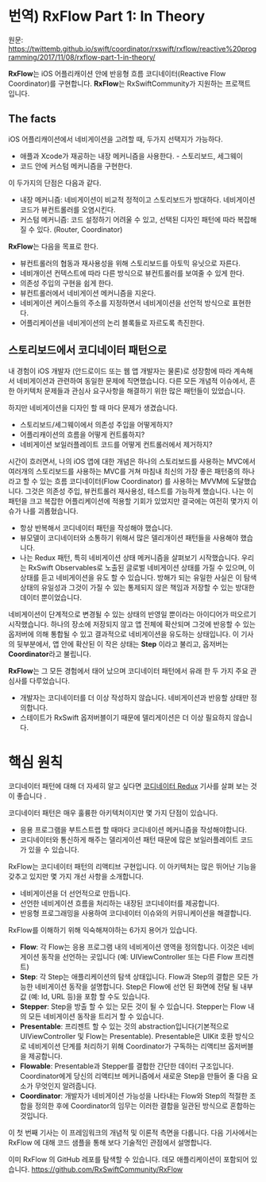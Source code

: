 번역) RxFlow Part 1: In Theory
===
원문: https://twittemb.github.io/swift/coordinator/rxswift/rxflow/reactive%20programming/2017/11/08/rxflow-part-1-in-theory/

**RxFlow**는 iOS 어플리캐이션 안에 반응형 흐름 코디네이터(Reactive Flow Coordinator)를 구현합니다. **RxFlow**는 RxSwiftCommunity가 지원하는 프로잭트 입니다.

## The facts ##

iOS 어플리캐이션에서 네비게이션을 고려할 때, 두가지 선택지가 가능하다.
- 애플과 Xcode가 재공하는 내장 메커니즘을 사용한다. - 스토리보드, 세그웨이
- 코드 안에 커스텀 메커니즘을 구현한다.

이 두가지의 단점은 다음과 같다.

- 내장 메커니즘: 네비게이션이 비교적 정적이고 스토리보드가 방대하다. 네비게이션 코드가 뷰컨트롤러를 오염시킨다.
- 커스텀 메커니즘: 코드 설정하기 어려울 수 있고, 선택된 디자인 패턴에 따라 복잡해 질 수 있다. (Router, Coordinator)

**RxFlow**는 다음을 목표로 한다.

- 뷰컨트롤러의 협동과 재사용성을 위해 스토리보드를 아토믹 유닛으로 자른다.
- 네비개이션 컨텍스트에 따라 다른 방식으로 뷰컨트롤러를 보여줄 수 있게 한다.
- 의존성 주입의 구현을 쉽게 한다.
- 뷰컨트롤러에서 네비게이션 메커니즘을 지운다.
- 네비게이션 케이스들의 주소를 지정하면서 네비게이션을 선언적 방식으로 표현한다.
- 어플리케이션을 네비게이션의 논리 블록들로 자르도록 촉진한다.

## 스토리보드에서 코디네이터 패턴으로 ##
내 경험이 iOS 개발자 (안드로이드 또는 웹 앱 개발자는 물론)로 성장함에 따라 계속해서 네비게이션과 관련하여 동일한 문제에 직면했습니다. 다른 모든 개념적 이슈에서, 흔한 아키텍처 문제들과 관심사 요구사항을 해결하기 위한 많은 패턴들이 있었습니다.

하지만 네비게이션을 디자인 할 때 마다 문제가 생겼습니다.
- 스토리보드/세그웨이에서 의존성 주입을 어떻게하지?
- 어플리캐이션의 흐름을 어떻게 컨트롤하지?
- 네비게이션 보일러플레이트 코드를 어떻게 컨트롤러에서 제거하지?

시간이 흐러면서, 나의 iOS 앱에 대한 개념은 하나의 스토리보드를 사용하는 MVC에서 여러개의 스토리보드를 사용하는 MVC를 거쳐 마침내 최신의 가장 좋은 패턴중의 하나라고 할 수 있는 흐름 코디네이터(Flow Coordinator) 를 사용하는 MVVM에 도달했습니다. 그것은 의존성 주입, 뷰컨트롤러 재사용성, 테스트를 가능하게 했습니다. 나는 이 패턴을 크고 복잡한 어플리케이션에 적용할 기회가 있었지만 결국에는 여전히 몇가지 이슈가 나를 괴롭혔습니다.

- 항상 반복해서 코디네이터 패턴을 작성해야 했습니다.
- 뷰모델이 코디네이터와 소통하기 위해서 많은 델리개이션 패턴들을 사용해야 했습니다. 
- 나는 Redux 패턴, 특히 네비게이션 상태 메커니즘을 살펴보기 시작했습니다. 우리는 RxSwift Observables로 노출된 글로벌 네비게이션 상태를 가질 수 있으며, 이 상태를 듣고 네비게이션을 유도 할 수 있습니다. 방해가 되는 유일한 사실은 이 탐색 상태의 유일성과 그것이 가질 수 있는 통제되지 않은 책임과 저장할 수 있는 방대한 데이터 뿐이었습니다.

네비게이션이 단계적으로 변경될 수 있는 상태의 반영일 뿐이라는 아이디어가 떠오르기 시작했습니다. 하나의 장소에 저장되지 않고 앱 전체에 확산되며 그것에 반응할 수 있는 옵저버에 의해 통합될 수 있고 결과적으로 네비게이션을 유도하는 상태입니다. 이 기사의 뒷부분에서, 앱 안에 확산된 이 작은 상태는 **Step** 이라고 불리고, 옵저버는 **Coordinator**라고 불립니다.

**RxFlow**는 그 모든 경험에서 태어 났으며 코디네이터 패턴에서 유래 한 두 가지 주요 관심사를 다루었습니다.
- 개발자는 코디네이터를 더 이상 작성하지 않습니다. 네비게이션과 반응할 상태만 정의합니다.
- 스테이트가 RxSwift 옵저버블이기 때문에 델리게이션은 더 이상 필요하지 않습니다.

# 핵심 원칙 #

코디네이터 패턴에 대해 더 자세히 알고 싶다면 [코디네이터 Redux](http://khanlou.com/2015/10/coordinators-redux/) 기사를 살펴 보는 것이 좋습니다 .

코디네이터 패턴은 매우 훌륭한 아키텍처이지만 몇 가지 단점이 있습니다.

- 응용 프로그램을 부트스트랩 할 때마다 코디네이션 메커니즘을 작성해야합니다.
- 코디네이터와 통신하게 해주는 델리게이션 패턴 때문에 많은 보일러플레이트 코드가 있을 수 있습니다.

RxFlow는 코디네이터 패턴의 리액티브 구현입니다. 이 아키텍처는 많은 뛰어난 기능을 갖추고 있지만 몇 가지 개선 사항을 소개합니다.

- 네비게이션을 더 선언적으로 만듭니다.
- 선언한 네비게이션 흐름을 처리하는 내장된 코디네이터를 제공합니다.
- 반응형 프로그래밍을 사용하여 코디네이터 이슈와의 커뮤니케이션을 해결합니다.

RxFlow를 이해하기 위해 익숙해져야하는 6가지 용어가 있습니다.

- **Flow**: 각 Flow는 응용 프로그램 내의 네비게이션 영역을 정의합니다. 이것은 네비게이션 동작을 선언하는 곳입니다 (예: UIViewController 또는 다른 Flow 프리젠트)
- **Step**: 각 Step는 애플리케이션의 탐색 상태입니다. Flow과 Step의 결합은 모든 가능한 네비게이션 동작을 설명합니다. Step은 Flow에 선언 된 화면에 전달 될 내부 값 (예: Id, URL 등)을 포함 할 수도 있습니다.
- **Stepper**: Step을 방출 할 수 있는 모든 것이 될 수 있습니다. Stepper는 Flow 내의 모든 네비게이션 동작을 트리거 할 수 있습니다.
- **Presentable**: 프리젠트 할 수 있는 것의 abstraction입니다(기본적으로 UIViewController 및 Flow는 Presentable). Presentable은 UIKit 호환 방식으로 네비게이션 단계를 처리하기 위해 Coordinator가 구독하는 리액티브 옵저버블을 제공합니다.
- **Flowable**: Presentable과 Stepper를 결합한 간단한 데이터 구조입니다. Coordinator에게 당신의 리액티브 메커니즘에서 새로운 Step을 만들어 줄 다음 요소가 무엇인지 알려줍니다.
- **Coordinator**: 개발자가 네비게이션 가능성을 나타내는 Flow와 Step의 적절한 조합을 정의한 후에 Coordinator의 임무는 이러한 결합을 일관된 방식으로 혼합하는 것입니다.

이 첫 번째 기사는 이 프레임워크의 개념적 및 이론적 측면을 다룹니다. 다음 기사에서는 RxFlow 에 대해 코드 샘플을 통해 보다 기술적인 관점에서 설명합니다.

이미 RxFlow 의 GitHub 레포를 탐색할 수 있습니다. 데모 애플리케이션이 포함되어  있습니다. https://github.com/RxSwiftCommunity/RxFlow